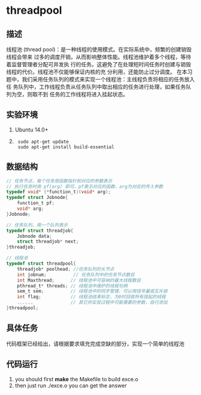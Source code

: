 # threadpool

## 描述
线程池 (thread pool)：是一种线程的使用模式。在实际系统中，频繁的创建销毁线程会带来
过多的调度开销，从而影响整体性能。线程池维护着多个线程，等待着监督管理者分配可并发执
行的任务。这避免了在处理短时间任务时创建与销毁线程的代价。线程池不仅能够保证内核的充
分利用，还能防止过分调度。
在本习题中，我们采用任务队列的模式来实现一个线程池：主线程负责将相应的任务放入任
务队列中，工作线程负责从任务队列中取出相应的任务进行处理，如果任务队列为空，则取不到
任务的工作线程将进入挂起状态。

## 实验环境
  1. Ubuntu 14.0+

  2. ```shell
      sudo apt-get update
      sudo apt-get install build-essential
      ```
## 数据结构
```c
// 任务节点，每个任务用函数指针和对应的参数表示
// 执行任务时用 pf(arg) 即可，pf表示对应的函数，arg为对应的传入参数
typedef void* (*function_t)(void* arg);
typedef struct Jobnode{
	function_t pf;
	void* arg;
}Jobnode;

// 任务队列，用一个队列表示
typedef struct threadjob{
	Jobnode data;
	struct threadjob* next;
}threadjob;

// 线程池
typedef struct threadpool{
	threadjob* poolhead; //任务队列的头节点
	int jobnum;			 // 任务队列中的任务节点数目
	int Maxthread;		// 线程池中可容纳的最大线程数目
	pthread_t* threads; // 线程池中维护的线程句柄
	sem_t sem;			// 线程池中的同步管理，可以用信号量或互斥锁
	int flag;           // 线程池结束标志，为0时回收所有挂起的线程
	......				// 其它你实现过程中可能需要的参数，自行添加
}threadpool;
```
## 具体任务
代码框架已经给出，请根据要求填充完成空缺的部分，实现一个简单的线程池

## 代码运行
  1. you should first __make__ the Makefile to build exce.o
  2. then just run ./exce.o you can get the answer
